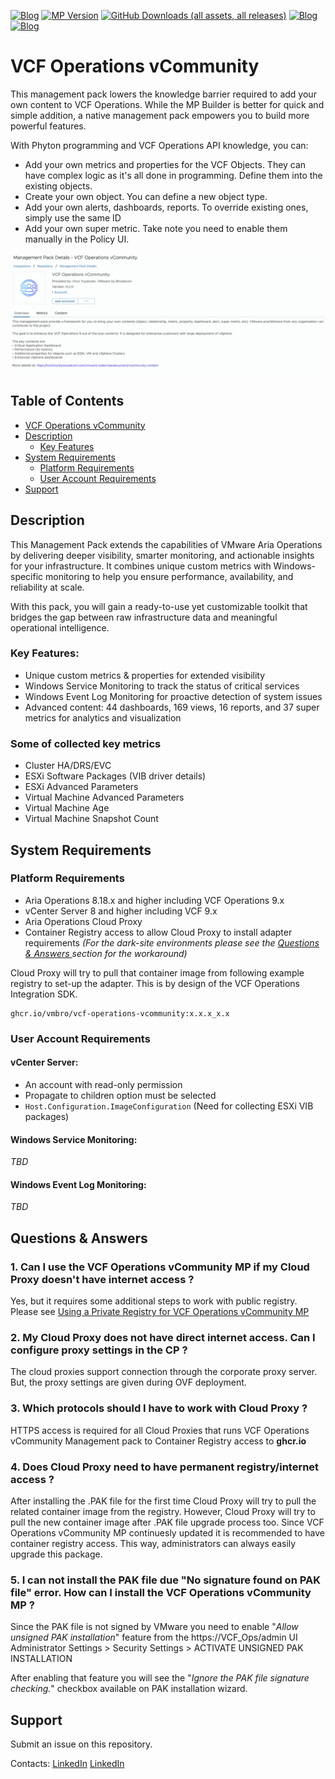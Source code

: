 [![Blog](https://img.shields.io/badge/vSphere%20vCommunity%20Management%20Pack-157BAD)]([https://github.com/vmbro/VCF-Operations-vCommunity-Content](https://github.com/vmbro/VCF-Operations-vCommunity-Content))
[![MP Version](https://img.shields.io/github/v/release/vmbro/VCF-Operations-vCommunity)](https://badge.fury.io/gh/vmbro%2Fvcf-operations-vcommunity-content)
[![GitHub Downloads (all assets, all releases)](https://img.shields.io/github/downloads/vmbro/VCF-Operations-vCommunity/total)]([https://github.com/vmbro/VCF-Operations-vCommunity-Content](https://github.com/vmbro/VCF-Operations-vCommunity-Content))
[![Blog](https://img.shields.io/github/repo-size/vmbro/vcf-operations-vcommunity-content?style=flat)]([https://vmbro.com/](https://github.com/vmbro/VCF-Operations-vCommunity-Content))
[![Blog](https://img.shields.io/github/stars/vmbro/vcf-operations-vcommunity-content?style=flat)]([https://github.com/vmbro/VCF-Operations-vCommunity-Content/stargazers](https://github.com/vmbro/VCF-Operations-vCommunity-Content/stargazers))




# VCF Operations vCommunity

This management pack lowers the knowledge barrier required to add your own content to VCF Operations. While the MP Builder is better for quick and simple addition, a native management pack empowers you to build more powerful features. 

With Phyton programming and VCF Operations API knowledge, you can:

* Add your own metrics and properties for the VCF Objects. They can have complex logic as it's all done in programming. Define them into the existing objects.
* Create your own object. You can define a new object type.
* Add your own alerts, dashboards, reports. To override existing ones, simply use the same ID
* Add your own super metric. Take note you need to enable them manually in the Policy UI.

![Adapter](assets/screenshots/VCF_Operations_vCommunity-Adapter.png)


## Table of Contents

- [VCF Operations vCommunity](https://github.com/vmbro/VCF-Operations-vCommunity?tab=readme-ov-file#vcf-operations-vcommunity)
- [Description](https://github.com/vmbro/VCF-Operations-vCommunity?tab=readme-ov-file#description)
  - [Key Features](https://github.com/vmbro/VCF-Operations-vCommunity?tab=readme-ov-file#key-features)
- [System Requirements](https://github.com/vmbro/VCF-Operations-vCommunity?tab=readme-ov-file#system-requirements)
  - [Platform Requirements](https://github.com/vmbro/VCF-Operations-vCommunity?tab=readme-ov-file#platform-requirements)
  - [User Account Requirements](https://github.com/vmbro/VCF-Operations-vCommunity?tab=readme-ov-file#user-account-requirements)
- [Support](https://github.com/vmbro/VCF-Operations-vCommunity?tab=readme-ov-file#support)

## Description

This Management Pack extends the capabilities of VMware Aria Operations by delivering deeper visibility, smarter monitoring, and actionable insights for your infrastructure. It combines unique custom metrics with Windows-specific monitoring to help you ensure performance, availability, and reliability at scale.

With this pack, you will gain a ready-to-use yet customizable toolkit that bridges the gap between raw infrastructure data and meaningful operational intelligence.

### Key Features:

* Unique custom metrics & properties for extended visibility
* Windows Service Monitoring to track the status of critical services
* Windows Event Log Monitoring for proactive detection of system issues
* Advanced content: 44 dashboards, 169 views, 16 reports, and 37 super metrics for analytics and visualization

### Some of collected key metrics
- Cluster HA/DRS/EVC
- ESXi Software Packages (VIB driver details)
- ESXi Advanced Parameters
- Virtual Machine Advanced Parameters
- Virtual Machine Age
- Virtual Machine Snapshot Count
  

## System Requirements

### Platform Requirements
* Aria Operations 8.18.x and higher including VCF Operations 9.x
* vCenter Server 8 and higher including VCF 9.x
* Aria Operations Cloud Proxy
* Container Registry access to allow Cloud Proxy to install adapter requirements *(For the dark-site environments please see the [Questions & Answers ](https://github.com/vmbro/VCF-Operations-vCommunity/tree/main?tab=readme-ov-file#questions--answers) section for the workaround)*

Cloud Proxy will try to pull that container image from following example registry to set-up the adapter. This is by design of the VCF Operations Integration SDK.
```
ghcr.io/vmbro/vcf-operations-vcommunity:x.x.x_x.x
```

### User Account Requirements
#### vCenter Server:
* An account with read-only permission
* Propagate to children option must be selected
* ```Host.Configuration.ImageConfiguration``` (Need for collecting ESXi VIB packages)

#### Windows Service Monitoring:
*TBD*

#### Windows Event Log Monitoring:
*TBD*

## Questions & Answers

### 1. Can I use the VCF Operations vCommunity MP if my Cloud Proxy doesn't have internet access ?

Yes, but it requires some additional steps to work with public registry. Please see [Using a Private Registry for VCF Operations vCommunity MP](https://github.com/vmbro/VCF-Operations-vCommunity/blob/main/Working-with-Private-Registry.md#using-a-private-registry-for-vcf-operations-vcommunity-mp)

### 2. My Cloud Proxy does not have direct internet access. Can I configure proxy settings in the CP ?
The cloud proxies support connection through the corporate proxy server. But, the proxy settings are given during OVF deployment.


### 3. Which protocols should I have to work with Cloud Proxy ?

HTTPS access is required for all Cloud Proxies that runs VCF Operations vCommunity Management pack to Container Registry access to **ghcr.io**

### 4. Does Cloud Proxy need to have permanent registry/internet access ?
After installing the .PAK file for the first time Cloud Proxy will try to pull the related container image from the registry. However, Cloud Proxy will try to pull the new container image after .PAK file upgrade process too. Since VCF Operations vCommunity MP continuesly updated it is recommended to have container registry access. This way, administrators can always easily upgrade this package.

### 5. I can not install the PAK file due "No signature found on PAK file" error. How can I install the VCF Operations vCommunity MP ?
Since the PAK file is not signed by VMware you need to enable "*Allow unsigned PAK installation*" feature from the https://VCF_Ops/admin UI Administrator Settings > Security Settings > ACTIVATE UNSIGNED PAK INSTALLATION

After enabling that feature you will see the "*Ignore the PAK file signature checking.*" checkbox available on PAK installation wizard.


## Support
Submit an issue on this repository.

Contacts:
[LinkedIn](https://www.linkedin.com/in/oyuzseven/)
[LinkedIn](https://www.linkedin.com/in/e1ang/)

